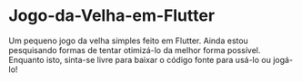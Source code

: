 # Jogo-da-Velha-em-Flutter
Um pequeno jogo da velha simples feito em Flutter.
Ainda estou pesquisando formas de tentar otimizá-lo da melhor forma possível.
Enquanto isto, sinta-se livre para baixar o código fonte para usá-lo ou jogá-lo!
